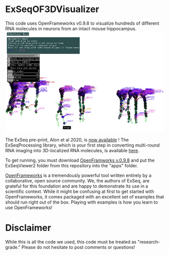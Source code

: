 # ExSeqOF3DVisualizer

This code uses OpenFrameworks v0.9.8 to visualize hundreds of different RNA molecules in neurons from an intact mouse hippocampus. 
![Image App in use](https://github.com/dgoodwin208/ExSeqOF3DVisualizer/blob/master/ExSeqViewerScreenshot.png)

The ExSeq pre-print, Alon et al 2020, is [now available](https://www.biorxiv.org/content/10.1101/2020.05.13.094268v1) !
The ExSeqProcessing library, which is your first step in converting multi-round RNA imaging into 3D-localized RNA molecules, is available [here](https://github.com/dgoodwin208/ExSeqProcessing).

To get running, you must download [OpenFramworks v.0.9.8](https://openframeworks.cc/download/older/) and put the ExSeqViewer2 folder from this repository into the "apps" folder.

[OpenFrameworks](https://openframeworks.cc) is a tremendously powerful tool written entirely by a collaborative, open source community. We, the authors of ExSeq, are grateful for this foundation and are happy to demonstrate its use in a scientific context. While it might be confusing at first to get started with OpenFrameworks, it comes packaged with an excellent set of examples that should run right out of the box. Playing with examples is how you learn to use OpenFrameworks!

# Disclaimer
While this is all the code we used, this code must be treated as "research-grade." Please do not hesitate to post comments or questions!

